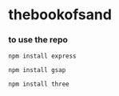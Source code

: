 # thebookofsand
### to use the repo
```
npm install express
```

```
npm install gsap
```

```
npm install three
```
